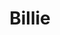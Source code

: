 ---
title: Billie
date: 
draft: false

# descripcion
description : Cadena con torzada

materials: Plata 925

color: Plateado

dimensions: 5cm

code: 01-01-0045

type: "Aros"

categories: []

# Images
# first image will be shown in the product page
images:
  # - image: "images/path_to_image"
  # La ubicacion de las imagenes es imagenes/Aros/Aros.Colgantes/01-01-0045-billie
  - image: "./images/aros/colgantes/01-01-0045-cadena-con-torzada_a.jpeg"
  - image: "./images/aros/colgantes/01-01-0045-cadena-con-torzada_b.jpeg"
---